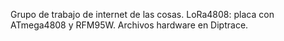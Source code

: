Grupo de trabajo de internet de las cosas.
LoRa4808: placa con ATmega4808 y RFM95W. Archivos hardware en Diptrace.
